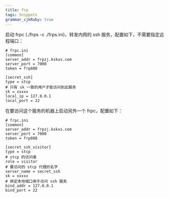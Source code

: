 ```yaml
---
title: frp
tags: Snippets
grammar_cjkRuby: true
---
```


启动 frpc (./frps -c ./frps.ini)，转发内网的 ssh 服务，配置如下，不需要指定远程端口：
```
# frpc.ini
[common]
server_addr = frpzj.kskxs.com
server_port = 7000
token = frp888

[secret_ssh]
type = stcp
# 只有 sk 一致的用户才能访问到此服务
sk = xxxxx
local_ip = 127.0.0.1
local_port = 22
```

在要访问这个服务的机器上启动另外一个 frpc，配置如下：
```
# frpc.ini
[common]
server_addr = frpzj.kskxs.com
server_port = 7000
token = frp888

[secret_ssh_visitor]
type = stcp
# stcp 的访问者
role = visitor
# 要访问的 stcp 代理的名字
server_name = secret_ssh
sk = xxxxx
# 绑定本地端口用于访问 ssh 服务
bind_addr = 127.0.0.1
bind_port = 22
```